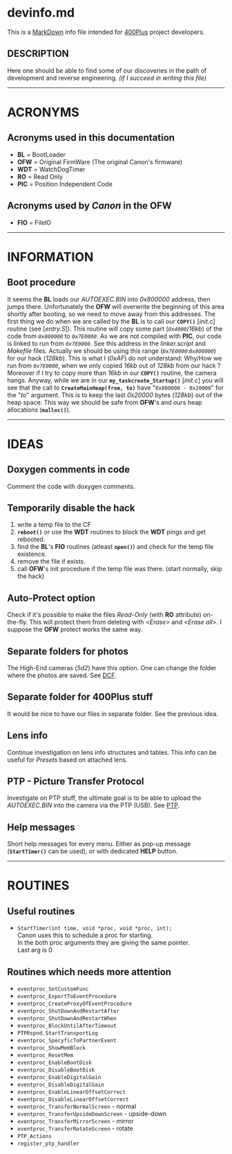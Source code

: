 

# devinfo.md
This is a [MarkDown][] info file intended for [400Plus][] project
developers.

  [MarkDown]: http://daringfireball.net/projects/markdown/syntax
  [400Plus]: http://code.google.com/p/400plus

## DESCRIPTION
Here one should be able to find some of our discoveries in the path of
development and reverse engineering. _(if I succeed in writing this file)_

---

# ACRONYMS
## Acronyms used in this documentation
* __BL__  = BootLoader
* __OFW__ = Original FirmWare (The original Canon's firmware)
* __WDT__ = WatchDogTimer
* __RO__  = Read Only
* __PIC__ = Position Independent Code

## Acronyms used by ___Canon___ in the __OFW__
* __FIO__ = FileIO

---

# INFORMATION
## Boot procedure
It seems the __BL__ loads our _AUTOEXEC.BIN_ into _0x800000_ address,
then jumps there. Unfortunately the __OFW__ will overwrite the beginning of
this area shortly after booting, so we need to move away from this addresses.
The first thing we do when we are called by the __BL__ is to call our
__`COPY()`__ [_init.c_] routine (see [_entry.S_]).
This routine will copy some part (_`0x4000`_/_16kb_) of the code from
_`0x800000`_ to _`0x7E0000`_. As we are not compiled with __PIC__, our code is
linked to run from _`0x7E0000`_.  See this address in the _linker.script_
and _Makefile_ files.  Actually we should be using this range
(_`0x7E0000`_:_`0x800000`_) for our hack (_128kb_).
This is what I (_0xAF_) do not understand: Why/How we run from _`0x7E0000`_,
when we only copied _16kb_ out of _128kb_ from our hack ? Moreover if I try
to copy more than _16kb_ in our __`COPY()`__ routine, the camera hangs.
Anyway, while we are in our __`my_taskcreate_Startup()`__ [_init.c_] you will
see that the call to __`CreateMainHeap(from, to)`__ have "`0x800000 - 0x20000`"
for the "_to_" argument. This is to keep the last _0x20000_ bytes (_128kb_) out
of the heap space.  This way we should be safe from __OFW__'s and ours heap
allocations (__`malloc()`__).

---

# IDEAS
## Doxygen comments in code
Comment the code with doxygen comments.

## Temporarily disable the hack
1. write a temp file to the CF
2. __`reboot()`__ or use the __WDT__ routines to block the __WDT__ pings
and get rebooted.
3. find the __BL__'s __FIO__ routines (atleast __`open()`__) and check
for the temp file existence.
4. remove the file if exists.
5. call __OFW__'s init procedure if the temp file was there.
(start normally, skip the hack)


## Auto-Protect option
Check if it's possible to make the files _Read-Only_ (with __RO__ attribute)
on-the-fly. This will protect them from deleting with <_Erase_> and
<_Erase all_>. I suppose the __OFW__ protect works the same way.

## Separate folders for photos
The High-End cameras (_5d2_) have this option. One can change the folder where
the photos are saved.
See [DCF](http://en.wikipedia.org/wiki/Design_rule_for_Camera_File_system).

## Separate folder for 400Plus stuff
It would be nice to have our files in separate folder. See the previous idea.

## Lens info
Continue investigation on lens info structures and tables.
This info can be useful for _Presets_ based on attached lens.

## PTP - Picture Transfer Protocol
Investigate on PTP stuff, the ultimate goal is to be able to upload the
_AUTOEXEC.BIN_ into the camera via the PTP (USB).
See [PTP](http://en.wikipedia.org/wiki/Picture_Transfer_Protocol).

## Help messages
Short help messages for every menu. Either as pop-up message
(__`StartTimer()`__ can be used), or with dedicated __HELP__ button.

---

# ROUTINES
## Useful routines
* `StartTimer(int time, void *proc, void *proc, int);`  
  Canon uses this to schedule a proc for starting.  
  In the both proc arguments they are giving the same pointer.  
  Last arg is 0

## Routines which needs more attention
* `eventproc_SetCustomFunc`
* `eventproc_ExportToEventProcedure`
* `eventproc_CreateProxyOfEventProcedure`
* `eventproc_ShutDownAndRestartAfter`
* `eventproc_ShutDownAndRestartWhen`
* `eventproc_BlockUntilAfterTimeout`
* `PTPRspnd.StartTransportLog`
* `eventproc_SpecyficToPartnerEvent`
* `eventproc_ShowMemBlock`
* `eventproc_ResetMem`
* `eventproc_EnableBootDisk`
* `eventproc_DisableBootDisk`
* `eventproc_EnableDigitalGain`
* `eventproc_DisableDigitalGain`
* `eventproc_EnableLinearOffsetCorrect`
* `eventproc_DisableLinearOffsetCorrect`
* `eventproc_TransferNormalScreen` - normal
* `eventproc_TransferUpsideDownScreen` - upside-down
* `eventproc_TransferMirrorScreen` - mirror
* `eventproc_TransferRotateScreen` - rotate
* `PTP_Actions`
* `register_ptp_handler`

<!-- vim: ft=markdown ts=4 sw=4 cc=80 spell: -->
